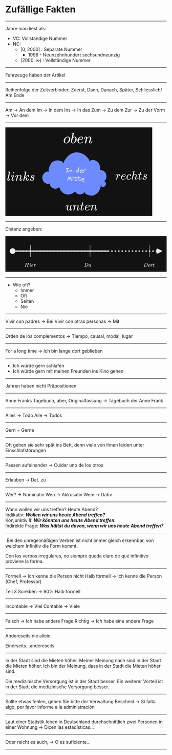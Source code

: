 # Zufällige Fakten

---

Jahre man liest als:
- VC: Vollständige Nummer
- NC:
	- $[0; 2000]$ : Separate Nummer
		- 1996 - Neunzehnhundert sechsundneunzig
	- $[2000; \infty)$ : Vollständige Nummer

---

Fahrzeuge haben _der_ Artikel

---

Reihenfolge der Zeitverbinder:
Zuerst, Dann, Danach, Später, Schliesslich/ Am Ende

---

Am -> An dem
Im -> In dem
Ins -> In das
Zum -> Zu dem
Zur -> Zu der
Vorm -> Vor dem

---


![](attachments/Pasted%20image%2020230805002649.png)

---

Distanz angeben:

![](attachments/Pasted%20image%2020230805002701.png)

---

- Wie oft?
	- Immer
	- Oft
	- Seiten
	- Nie

---

Vivir con padres -> Bei
Vivir con otras personas -> Mit

---

Orden de los complementos -> Tiempo, causal, modal, lugar

---

For a long time -> Ich bin lange dort geblieben

---

- Ich würde gern schlafen
- Ich würde gern mit meinen Freunden ins Kino gehen

---

Jahren haben nicht Präpositionen

---

Anne Franks Tagebuch, aber,
Originalfassung -> Tagebuch der Anne Frank

---

Alles -> Todo
Alle -> Todos

---

Gern = Gerne

---

Oft gehen sie sehr spät ins Bett, denn viele von ihnen leiden unter Einschlafstörungen

---
Passen aufeinander -> Cuidar uno de los otros

---

Erlauben -> Dat. zu

---

Wer? -> Nominativ
Wen -> Akkusativ
Wem -> Dativ

---

Wann wollen wir uns treffen? Heute Abend?  
Indikativ: _**Wollen wir uns heute Abend treffen?**_  
Konjunktiv II: _**Wir könnten uns heute Abend treffen.**_  
Indirekte Frage: _**Was hältst du davon, wenn wir uns heute Abend treffen?**_

---

 Bei den unregelmäßigen Verben ist nicht immer gleich erkennbar, von welchem Infinitiv die Form kommt.

Con los verbos irregulares, no siempre queda claro de qué infinitivo proviene la forma.

---

Formell -> Ich kenne die Person nicht
Halb formell -> Ich kenne die Person (Chef, Professor)

Teil 3 Screiben -> 90% Halb formell

---

Incontable -> Viel
Contable -> Viele

---

Falsch -> Ich habe andere Frage
Richtig -> Ich habe eine andere Frage

---

Andereseits nie allein.

Einerseits...andereseits

---

In der Stadt sind die Mieten höher.
Meiner Meinung nach sind in der Stadt die Mieten höher.
Ich bin der Meinung, dass in der Stadt die Mieten höher sind.

Die medizinische Versorgung ist in der Stadt besser.
Ein weiterer Vorteil ist in der Stadt die medizinische Versorgung besser.

---

Sollte etwas fehlen, geben Sie bitte der Verwaltung Bescheid -> Si falta algo, por favor informe a la administración

---

Laut einer Statistik leben in Deutschland durchschnittlich zwei Personen in einer Wohnung -> Dicen las estadísticas...

---

Oder reicht es auch, -> O es suficiente...

---
